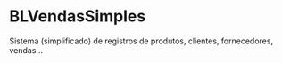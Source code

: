 # BLVendasSimples
Sistema (simplificado) de registros de produtos, clientes, fornecedores, vendas... 
